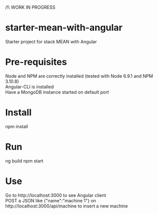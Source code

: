 /!\ WORK IN PROGRESS

# starter-mean-with-angular
Starter project for stack MEAN with Angular

# Pre-requisites
Node and NPM are correctly installed (tested with Node 6.9.1 and NPM 3.10.8)<br>
Angular-CLI is installed<br>
Have a MongoDB instance started on default port

# Install
npm install

# Run
ng build
npm start

# Use
Go to http://localhost:3000 to see Angular client<br>
POST a JSON like {"name":"machine 1"} on http://localhost:3000/api/machine to insert a new machine 
